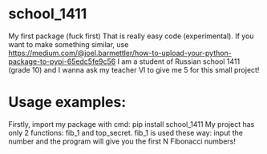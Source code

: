 # school_1411
My first package (fuck first)
That is really easy code (experimental). If you want to make something similar, use https://medium.com/@joel.barmettler/how-to-upload-your-python-package-to-pypi-65edc5fe9c56 I am a student of Russian school 1411 (grade 10) and I wanna ask my teacher VI to give me 5 for this small project!
# Usage examples:
Firstly, import my package with cmd: pip install school_1411
My project has only 2 functions: fib_1 and top_secret.
fib_1 is used these way: input the number and the program will give you the first N Fibonacci numbers!
